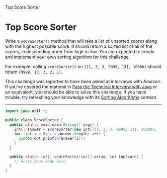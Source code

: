 Top Score Sorter

# Top Score Sorter
Write a `scoreSorter()` method that will take a list of unsorted scores along with the highest possible score. It should return a sorted list of all of the scores, in descending order from high to low. You are expected to create and implement your own sorting algorithm for this challenge.

For example, calling `scoreSorter()` on `([1, 2, 3, 9999, 13], 10000)` should return `[9999, 13, 3, 2, 1]`.

This challenge was reported to have been asked at interviews with Amazon. If you’ve covered the material in [Pass the Technical Interview with Java](https://www.codecademy.com/learn/paths/pass-the-technical-interview-with-java) or an equivalent, you should be able to solve this challenge. If you have trouble, try refreshing your knowledge with its [Sorting Algorithms](https://www.codecademy.com/paths/pass-the-technical-interview-with-java/tracks/sorting-algorithms-java/modules/bubble-sort-java/informationals/sorting-algorithms-java) content.

---

```Java
import java.util.*;

public class ScoreSorter {
  public static void main(String[] args) {
    int[] answer = scoreSorter(new int[]{1, 2, 3, 9999, 13}, 10000);
    for (int i = 0; i < answer.length; i++) {
      System.out.println(answer[i]);
    }
  }

  public static int[] scoreSorter(int[] array, int topScore) {
    // Write your code here
  }
}
```